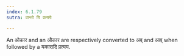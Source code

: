 ```yaml
---
index: 6.1.79
sutra: वान्तो यि प्रत्यये

---
```

An ओकार and an औकार are respectively converted to अव् and आव् when followed by a यकारादि प्रत्यय.

